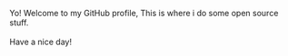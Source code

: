 Yo! Welcome to my GitHub profile, This is where i do some open source stuff.
<br>
<br>
Have a nice day!

<!---
StickmanOnGitHub/StickmanOnGitHub is a ✨ special ✨ repository because its `README.md` (this file) appears on your GitHub profile.
You can click the Preview link to take a look at your changes.
--->
